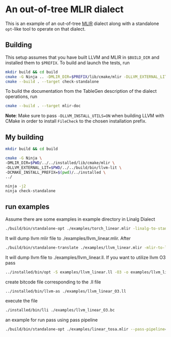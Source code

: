 # An out-of-tree MLIR dialect

This is an example of an out-of-tree [MLIR](https://mlir.llvm.org/) dialect along with a standalone `opt`-like tool to operate on that dialect.

## Building

This setup assumes that you have built LLVM and MLIR in `$BUILD_DIR` and installed them to `$PREFIX`. To build and launch the tests, run
```sh
mkdir build && cd build
cmake -G Ninja .. -DMLIR_DIR=$PREFIX/lib/cmake/mlir -DLLVM_EXTERNAL_LIT=$BUILD_DIR/bin/llvm-lit
cmake --build . --target check-standalone
```
To build the documentation from the TableGen description of the dialect operations, run
```sh
cmake --build . --target mlir-doc
```
**Note**: Make sure to pass `-DLLVM_INSTALL_UTILS=ON` when building LLVM with CMake in order to install `FileCheck` to the chosen installation prefix.

## My building
```sh
mkdir build && cd build

cmake -G Ninja \
-DMLIR_DIR=$PWD/../../installed/lib/cmake/mlir \
-DLLVM_EXTERNAL_LIT=$PWD/../../build/bin/llvm-lit \
-DCMAKE_INSTALL_PREFIX=$(pwd)/../installed \
../

ninja -j2
ninja check-standalone
```
## run examples
Assume there are some examples in example directory in Linalg Dialect
```sh
./build/bin/standalone-opt ./examples/torch_linear.mlir -linalg-to-standalone -standalone-to-LLVM > ./examples/llvm_linear.mlir
```
It will dump llvm mlir file to ./examples/llvm_linear.mlir. After
```sh
./build/bin/standalone-translate ./examples/llvm_linear.mlir -mlir-to-llvmir > ./examples/llvm_linear.ll
```
It will dump llvm file to ./examples/llvm_linear.ll. If you want to utilize llvm O3 pass
```sh
../installed/bin/opt -S examples/llvm_linear.ll -O3 -o examples/llvm_linear_O3.ll
```
create bitcode file corresponding to the .ll file
```sh
../installed/bin/llvm-as ./examples/llvm_linear_O3.ll
```
execute the file
```sh
./installed/bin/lli ./examples/llvm_linear_O3.bc
```
an example for run pass using pass pipeline
```sh
./build/bin/standalone-opt ./examples/linear_tosa.mlir --pass-pipeline="builtin.module(func.func(tosa-to-linalg))"
```
